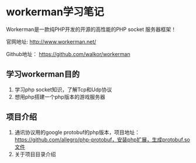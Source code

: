 workerman学习笔记
===================

Workerman是一款纯PHP开发的开源的高性能的PHP socket 服务器框架！

官网地址: http://www.workerman.net/

Github地址： https://github.com/walkor/workerman

## 学习workerman目的 ##
1. 学习php socket知识，了解Tcp和Udp协议
2. 想用php搭建一个php版本的游戏服务器


## 项目介绍 ##

 1. 通讯协议用的google protobuf的php版本，项目地址：https://github.com/allegro/php-protobuf，安装php扩展，生成protobuf.so文件
 2. 关于项目目录介绍
 
 
